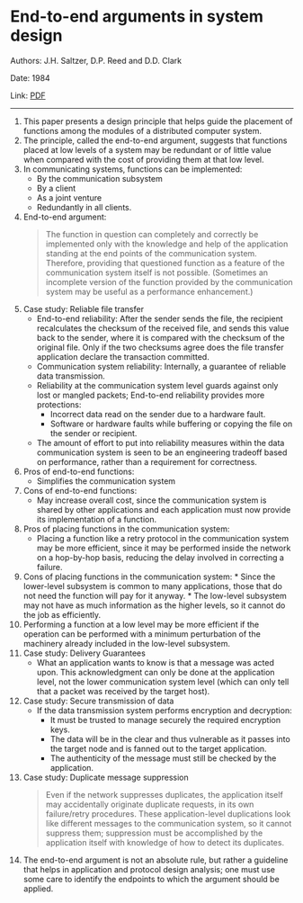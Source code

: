 # End-to-end arguments in system design


Authors: J.H. Saltzer, D.P. Reed and D.D. Clark

Date: 1984

Link:   [PDF](https://web.mit.edu/Saltzer/www/publications/endtoend/endtoend.pdf)

-----

1. This paper presents a design principle that helps guide the placement of functions among the modules of a distributed computer system.
2. The principle, called the end-to-end argument, suggests that functions placed at low levels of a system may be redundant or of little value when compared with the cost of providing them at that low level.
3. In communicating systems, functions can be implemented:
    * By the communication subsystem
    * By a client
    * As a joint venture
    * Redundantly in all clients.
5. End-to-end argument:
    > The function in question can completely and correctly be implemented only with the knowledge and help of the application standing at the end points of the communication system. Therefore, providing that questioned function as a feature of the communication system itself is not possible. (Sometimes an incomplete version of the function provided by the communication system may be useful as a performance enhancement.)
7. Case study: Reliable file transfer
    * End-to-end reliability: After the sender sends the file, the recipient recalculates the checksum of the received file, and sends this value back to the sender, where it is compared with the checksum of the original file. Only if the two checksums agree does the file transfer application declare the transaction committed.
    * Communication system reliability: Internally, a guarantee of reliable data transmission.
    * Reliability at the communication system level guards against only lost or mangled packets; End-to-end reliability provides more protections:
        * Incorrect data read on the sender due to a hardware fault.
        * Software or hardware faults while buffering or copying the file on the sender or recipient.
    * The amount of effort to put into reliability measures within the data communication system is seen to be an engineering tradeoff based on performance, rather than a requirement for correctness.
9. Pros of end-to-end functions:
    * Simplifies the communication system
10. Cons of end-to-end functions:
    * May increase overall cost, since the communication system is shared by other applications and each application must now provide its implementation of a function.
12. Pros of placing functions in the communication system:
    * Placing a function like a retry protocol in the communication system may be more efficient, since it may be performed inside the network on a hop-by-hop basis, reducing the delay involved in correcting a failure.
13.  Cons of placing functions in the communication system:
    * Since the lower-level subsystem is common to many applications, those that do not need the function will pay for it anyway.
    * The low-level subsystem may not have as much information as the higher levels, so it cannot do the job as efficiently.
14. Performing a function at a low level may be more efficient if the operation can be performed with a minimum perturbation of the machinery already included in the low-level subsystem.
15. Case study: Delivery Guarantees
    * What an application wants to know is that a message was acted upon. This acknowledgment can only be done at the application level, not the lower communication system level (which can only tell that a packet was received by the target host).
17. Case study: Secure transmission of data
    * If the data transmission system performs encryption and decryption:
        * It must be trusted to manage securely the required encryption keys.
        * The data will be in the clear and thus vulnerable as it passes into the target node and is fanned out to the target application.
        * The authenticity of the message must still be checked by the application.
18. Case study: Duplicate message suppression
    > Even if the network suppresses duplicates, the application itself may accidentally originate duplicate requests, in its own failure/retry procedures. These application-level duplications look like different messages to the communication system, so it cannot suppress them; suppression must be accomplished by the application itself with knowledge of how to detect its duplicates.
20. The end-to-end argument is not an absolute rule, but rather a guideline that helps in application and protocol design analysis; one must use some care to identify the endpoints to which the argument should be applied.